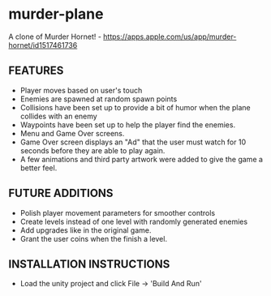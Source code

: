 # murder-plane
A clone of Murder Hornet! - https://apps.apple.com/us/app/murder-hornet/id1517461736

FEATURES
--------
- Player moves based on user's touch
- Enemies are spawned at random spawn points
- Collisions have been set up to provide a bit of humor when the plane collides with an enemy
- Waypoints have been set up to help the player find the enemies.
- Menu and Game Over screens.
- Game Over screen displays an "Ad" that the user must watch for 10 seconds before they are able to play again.
- A few animations and third party artwork were added to give the game a better feel.

FUTURE ADDITIONS
----------------
- Polish player movement parameters for smoother controls
- Create levels instead of one level with randomly generated enemies
- Add upgrades like in the original game.
- Grant the user coins when the finish a level.

INSTALLATION INSTRUCTIONS
-------------------------
- Load the unity project and click File -> 'Build And Run'
